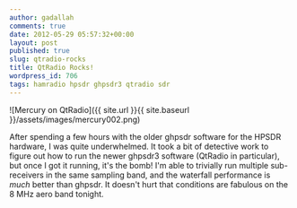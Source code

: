 ```yaml
---
author: gadallah
comments: true
date: 2012-05-29 05:57:32+00:00
layout: post
published: true
slug: qtradio-rocks
title: QtRadio Rocks!
wordpress_id: 706
tags: hamradio hpsdr ghpsdr3 qtradio sdr
---
```


![Mercury on QtRadio]({{ site.url }}{{ site.baseurl }}/assets/images/mercury002.png)

After spending a few hours with the older ghpsdr software for the
HPSDR hardware, I was quite underwhelmed. It took a bit of detective
work to figure out how to run the newer ghpsdr3 software (QtRadio in
particular), but once I got it running, it's the bomb! I'm able to
trivially run multiple sub-receivers in the same sampling band, and
the waterfall performance is _much_ better than ghpsdr. It doesn't
hurt that conditions are fabulous on the 8 MHz aero band tonight.

